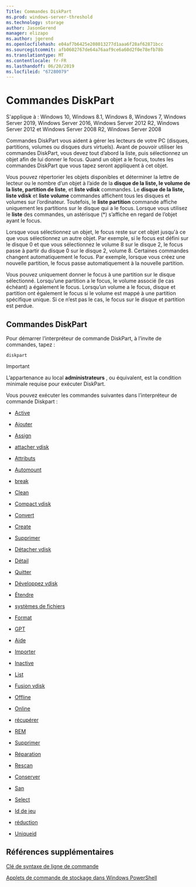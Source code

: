```yaml
---
Title: Commandes DiskPart
ms.prod: windows-server-threshold
ms.technology: storage
author: JasonGerend
manager: elizapo
ms.author: jgerend
ms.openlocfilehash: e04af7b6425e208013277d1aaa6f28af62871bcc
ms.sourcegitcommit: afb0602767de64a76aaf9ce6a60d2f0e78efb78b
ms.translationtype: MT
ms.contentlocale: fr-FR
ms.lasthandoff: 06/20/2019
ms.locfileid: "67280079"
---
```

# <a name="diskpart-commands"></a>Commandes DiskPart

S'applique à : Windows 10, Windows 8.1, Windows 8, Windows 7, Windows Server 2019, Windows Server 2016, Windows Server 2012 R2, Windows Server 2012 et Windows Server 2008 R2, Windows Server 2008

Commandes DiskPart vous aident à gérer les lecteurs de votre PC (disques, partitions, volumes ou disques durs virtuels). Avant de pouvoir utiliser les commandes DiskPart, vous devez tout d’abord la liste, puis sélectionnez un objet afin de lui donner le focus. Quand un objet a le focus, toutes les commandes DiskPart que vous tapez seront appliquent à cet objet.

Vous pouvez répertorier les objets disponibles et déterminer la lettre de lecteur ou le nombre d’un objet à l’aide de la **disque de la liste, le volume de la liste, partition de liste**, et **liste vdisk** commandes. Le **disque de la liste, liste vdisk** et **liste volume** commandes affichent tous les disques et volumes sur l’ordinateur. Toutefois, le **liste partition** commande affiche uniquement les partitions sur le disque qui a le focus. Lorsque vous utilisez le **liste** des commandes, un astérisque (\*) s’affiche en regard de l’objet ayant le focus.

Lorsque vous sélectionnez un objet, le focus reste sur cet objet jusqu'à ce que vous sélectionnez un autre objet. Par exemple, si le focus est défini sur le disque 0 et que vous sélectionnez le volume 8 sur le disque 2, le focus passe à partir du disque 0 sur le disque 2, volume 8. Certaines commandes changent automatiquement le focus. Par exemple, lorsque vous créez une nouvelle partition, le focus passe automatiquement à la nouvelle partition.

Vous pouvez uniquement donner le focus à une partition sur le disque sélectionné. Lorsqu’une partition a le focus, le volume associé (le cas échéant) a également le focus. Lorsqu’un volume a le focus, disque et partition ont également le focus si le volume est mappé à une partition spécifique unique. Si ce n’est pas le cas, le focus sur le disque et partition est perdue.

## <a name="diskpart-commands"></a>Commandes DiskPart

Pour démarrer l’interpréteur de commande DiskPart, à l’invite de commandes, tapez :

`diskpart`

> [!IMPORTANT]
> L’appartenance au local **administrateurs** , ou équivalent, est la condition minimale requise pour exécuter DiskPart. 

Vous pouvez exécuter les commandes suivantes dans l’interpréteur de commande Diskpart :

  - [Active](active.md)  
      
  - [Ajouter](add.md)  
      
  - [Assign](assign.md)  
      
  - [attacher vdisk](attach-vdisk.md)  
      
  - [Attributs](attributes.md)  
      
  - [Automount](automount.md)  
      
  - [break](break.md)  
      
  - [Clean](clean.md)  
      
  - [Compact vdisk](compact-vdisk.md)  
      
  - [Convert](convert.md)  
      
  - [Create](create.md)  
      
  - [Supprimer](delete.md)  
      
  - [Détacher vdisk](detach-vdisk.md)  
      
  - [Détail](detail.md)  
      
  - [Quitter](exit.md)  
      
  - [Développez vdisk](expand-vdisk.md)  
      
  - [Étendre](extend.md)  
      
  - [systèmes de fichiers](filesystems.md)  
      
  - [Format](format.md)  
      
  - [GPT](gpt.md)  
      
  - [Aide](help.md)  
      
  - [Importer](import.md)  
      
  - [Inactive](inactive.md)  
      
  - [List](list.md)  
      
  - [Fusion vdisk](merge-vdisk.md)  
      
  - [Offline](offline.md)  
      
  - [Online](online.md)  
      
  - [récupérer](recover.md)  
      
  - [REM](rem.md)  
      
  - [Supprimer](remove.md)  
      
  - [Réparation](repair.md)  
      
  - [Rescan](rescan.md)  
      
  - [Conserver](retain.md)  
      
  - [San](san.md)  
      
  - [Select](select.md)  
      
  - [Id de jeu](set-id.md)  
      
  - [réduction](shrink.md)  
      
  - [Uniqueid](uniqueid.md)  
      

## <a name="additional-references"></a>Références supplémentaires

[Clé de syntaxe de ligne de commande](command-line-syntax-key.md)

[Applets de commande de stockage dans Windows PowerShell](https://docs.microsoft.com/powershell/module/storage/)
